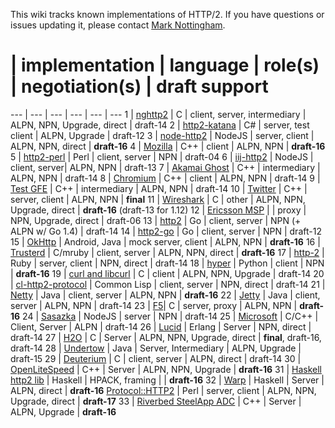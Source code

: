 This wiki tracks known implementations of HTTP/2. If you have questions or issues updating it, please contact [Mark Nottingham](mailto:mnot@mnot.net).

# | implementation | language | role(s) | negotiation(s) | draft support
--- | --- | --- | --- | --- | ---
1 | [nghttp2](https://nghttp2.org) | C | client, server, intermediary | ALPN, NPN, Upgrade, direct | draft-14
2 | [http2-katana](https://github.com/MSOpenTech/http2-katana) | C# | server, test client | ALPN, Upgrade | draft-12
3 | [node-http2](https://github.com/molnarg/node-http2) | NodeJS | server, client | ALPN, NPN, direct | **draft-16**
4 | [Mozilla](https://wiki.mozilla.org/Networking/http2) | C++ | client | ALPN, NPN | **draft-16**
5 | [http2-perl](https://github.com/sludin/http2-perl) | Perl | client, server | NPN | draft-04
6 | [iij-http2](https://github.com/shigeki/interop-iij-http2) | NodeJS | client, server| ALPN, NPN | draft-13
7 | [Akamai Ghost](Akamaighost) | C++ | intermediary | ALPN, NPN | draft-14
8 | [Chromium](https://sites.google.com/a/chromium.org/dev/spdy/http2) | C++ | client | ALPN, NPN | draft-14
9 | [Test GFE](testgfe) | C++ | intermediary | ALPN, NPN | draft-14
10 | [Twitter](https://twitter.com/) | C++ | server, client | ALPN, NPN | **final**
11 | [Wireshark](https://bugs.wireshark.org/bugzilla/show_bug.cgi?id=9042) | C | other | ALPN, NPN, Upgrade, direct | **draft-16** (draft-13 for 1.12)
12 | [Ericsson MSP](EricssonMSP) | | proxy | NPN, Upgrade, direct | draft-06
13 | [http2](https://github.com/bradfitz/http2) | Go | client, server | NPN (+ ALPN w/ Go 1.4)   | draft-14
14 | [http2-go](https://github.com/Jxck/http2) | Go | client, server | NPN | draft-12
15 | [OkHttp](https://github.com/square/okhttp) | Android, Java | mock server, client | ALPN, NPN | **draft-16**
16 | [Trusterd](https://github.com/matsumoto-r/trusterd) | C/mruby | client, server | ALPN, NPN, direct | **draft-16**
17 | [http-2](https://github.com/igrigorik/http-2) | Ruby | server, client | NPN, direct | draft-14
18 | [hyper](https://github.com/lukasa/hyper) | Python | client | NPN | **draft-16**
19 | [curl and libcurl](http://curl.haxx.se/) | C | client | ALPN, NPN, Upgrade | draft-14
20 | [cl-http2-protocol](https://github.com/akamai/cl-http2-protocol) | Common Lisp | client, server | NPN, direct | draft-14
21 | [Netty](http://netty.io/) | Java | client, server | ALPN, NPN | **draft-16**
22 | [Jetty](http://git.eclipse.org/c/jetty/org.eclipse.jetty.project.git/tree/?h=master) | Java | client, server | ALPN, NPN | draft-14
23 | [F5](F5)| C | server, proxy | ALPN, NPN | **draft-16**
24 | [Sasazka](https://github.com/summerwind/sasazka) | NodeJS | server | NPN | draft-14
25 | [Microsoft](https://github.com/http2/http2-spec/wiki/Microsoft-HTTP-2-Prototype) | C/C++ | Client, Server | ALPN | draft-14
26 | [Lucid](https://github.com/tatsuhiro-t/lucid) | Erlang | Server | NPN, direct | draft-14
27 | [H2O](https://github.com/kazuho/h2o) | C | Server | ALPN, NPN, Upgrade, direct | **final**, draft-16, draft-14
28 | [Undertow](https://http2.undertow.io) | Java | Server, Intermediary | ALPN, Upgrade | draft-15
29 | [Deuterium](http://robbysimpson.com/deuterium) | C | client, server | ALPN, direct | draft-14
30 | [OpenLiteSpeed](http://open.litespeedtech.com) | C++ | Server | ALPN, NPN, Upgrade | **draft-16**
31 | [Haskell http2 lib](http://hackage.haskell.org/package/http2) | Haskell | HPACK, framing | | **draft-16**
32 | [Warp](http://hackage.haskell.org/package/warp) | Haskell | Server | ALPN, direct | **draft-16**
[Protocol::HTTP2](https://github.com/vlet/p5-Protocol-HTTP2) | Perl | server, client | ALPN, NPN, Upgrade, direct | **draft-17**
33 | [Riverbed SteelApp ADC](http://www.riverbed.com/products/application-delivery-performance/load-balancer.html) | C++ | Server | ALPN, Upgrade | **draft-16**
